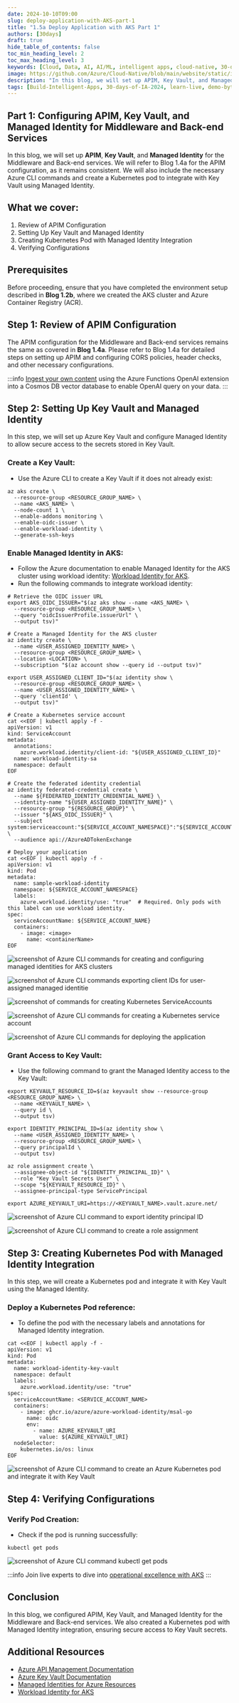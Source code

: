 ```yaml
---
date: 2024-10-10T09:00
slug: deploy-application-with-AKS-part-1
title: "1.5a Deploy Application with AKS Part 1"
authors: [30days]
draft: true
hide_table_of_contents: false
toc_min_heading_level: 2
toc_max_heading_level: 3
keywords: [Cloud, Data, AI, AI/ML, intelligent apps, cloud-native, 30-days-2024, 30-days, enterprise apps, digital experiences, app modernization, serverless, ai apps]
image: https://github.com/Azure/Cloud-Native/blob/main/website/static/img/ogImage.png
description: "In this blog, we will set up APIM, Key Vault, and Managed Identity for the Middleware and Back-end services. We will also include the necessary Azure CLI commands and create a Kubernetes pod to integrate with Key Vault using Managed Identity." 
tags: [Build-Intelligent-Apps, 30-days-of-IA-2024, learn-live, demo-bytes, community-gallery, azure-kubernetes-service, azure-functions, azure-openai, azure-container-apps, azure-cosmos-db, github-copilot, github-codespaces, github-actions]
---
```


<head> 
  <meta property="og:url" content="https://azure.github.io/cloud-native/30-days-of-ia-2024/deploy-application-with-AKS-part-1"/>
  <meta property="og:type" content="website"/>
  <meta property="og:title" content="**Build Intelligent Apps | AI Apps on Azure"/>
  <meta property="og:description" content="In this blog, we will set up APIM, Key Vault, and Managed Identity for the Middleware and Back-end services. We will also include the necessary Azure CLI commands and create a Kubernetes pod to integrate with Key Vault using Managed Identity."/>
  <meta property="og:image" content="https://github.com/Azure/Cloud-Native/blob/main/website/static/img/ogImage.png"/>
  <meta name="twitter:url" content="https://azure.github.io/Cloud-Native/30-days-of-ia-2024/deploy-application-with-AKS-part-1" />
  <meta name="twitter:title" content="**Build Intelligent Apps | AI Apps on Azure" />
  <meta name="twitter:description" content="In this blog, we will set up APIM, Key Vault, and Managed Identity for the Middleware and Back-end services. We will also include the necessary Azure CLI commands and create a Kubernetes pod to integrate with Key Vault using Managed Identity." />
  <meta name="twitter:image" content="https://azure.github.io/Cloud-Native/img/ogImage.png" />
  <meta name="twitter:card" content="summary_large_image" />
  <meta name="twitter:creator" content="@devanshidiaries" />
  <link rel="canonical" href="https://azure.github.io/Cloud-Native/30-days-of-ia-2024/deploy-application-with-AKS-part-1" />
</head>

<!-- End METADATA -->

## Part 1: Configuring APIM, Key Vault, and Managed Identity for Middleware and Back-end Services

In this blog, we will set up **APIM**, **Key Vault**, and **Managed Identity** for the Middleware and Back-end services. We will refer to Blog 1.4a for the APIM configuration, as it remains consistent. We will also include the necessary Azure CLI commands and create a Kubernetes pod to integrate with Key Vault using Managed Identity.

## What we cover:

1. Review of APIM Configuration
2. Setting Up Key Vault and Managed Identity
3. Creating Kubernetes Pod with Managed Identity Integration
4. Verifying Configurations  

## Prerequisites

Before proceeding, ensure that you have completed the environment setup described in **Blog 1.2b**, where we created the AKS cluster and Azure Container Registry (ACR).

## Step 1: Review of APIM Configuration

The APIM configuration for the Middleware and Back-end services remains the same as covered in **Blog 1.4a**. Please refer to Blog 1.4a for detailed steps on setting up APIM and configuring CORS policies, header checks, and other necessary configurations.

:::info
[Ingest your own content](https://aka.ms/demo-bytes/ep6?ocid=biafy25h1_30daysofia_webpage_azuremktg) using the Azure Functions OpenAI extension into a Cosmos DB vector database to enable OpenAI query on your data.
:::

## Step 2: Setting Up Key Vault and Managed Identity

In this step, we will set up Azure Key Vault and configure Managed Identity to allow secure access to the secrets stored in Key Vault.

### Create a Key Vault:
  - Use the Azure CLI to create a Key Vault if it does not already exist:

```
az aks create \
  --resource-group <RESOURCE_GROUP_NAME> \
  --name <AKS_NAME> \
  --node-count 1 \
  --enable-addons monitoring \
  --enable-oidc-issuer \
  --enable-workload-identity \
  --generate-ssh-keys
```

### Enable Managed Identity in AKS:
  - Follow the Azure documentation to enable Managed Identity for the AKS cluster using workload identity: [Workload Identity for AKS](https://learn.microsoft.com/azure/aks/workload-identity-deploy-cluster?ocid=biafy25h1_30daysofia_webpage_azuremktg).
  - Run the following commands to integrate workload identity:

```
# Retrieve the OIDC issuer URL
export AKS_OIDC_ISSUER="$(az aks show --name <AKS_NAME> \
  --resource-group <RESOURCE_GROUP_NAME> \
  --query "oidcIssuerProfile.issuerUrl" \
  --output tsv)"

# Create a Managed Identity for the AKS cluster
az identity create \
  --name <USER_ASSIGNED_IDENTITY_NAME> \
  --resource-group <RESOURCE_GROUP_NAME> \
  --location <LOCATION> \
  --subscription "$(az account show --query id --output tsv)"

export USER_ASSIGNED_CLIENT_ID="$(az identity show \
  --resource-group <RESOURCE_GROUP_NAME> \
  --name <USER_ASSIGNED_IDENTITY_NAME> \
  --query 'clientId' \
  --output tsv)"

# Create a Kubernetes service account
cat <<EOF | kubectl apply -f -
apiVersion: v1
kind: ServiceAccount
metadata:
  annotations:
    azure.workload.identity/client-id: "${USER_ASSIGNED_CLIENT_ID}"
  name: workload-identity-sa
  namespace: default
EOF

# Create the federated identity credential
az identity federated-credential create \
  --name ${FEDERATED_IDENTITY_CREDENTIAL_NAME} \
  --identity-name "${USER_ASSIGNED_IDENTITY_NAME}" \
  --resource-group "${RESOURCE_GROUP}" \
  --issuer "${AKS_OIDC_ISSUER}" \
  --subject system:serviceaccount:"${SERVICE_ACCOUNT_NAMESPACE}":"${SERVICE_ACCOUNT_NAME}" \
  --audience api://AzureADTokenExchange

# Deploy your application
cat <<EOF | kubectl apply -f -
apiVersion: v1
kind: Pod
metadata:
  name: sample-workload-identity
  namespace: ${SERVICE_ACCOUNT_NAMESPACE}
  labels:
    azure.workload.identity/use: "true"  # Required. Only pods with this label can use workload identity.
spec:
  serviceAccountName: ${SERVICE_ACCOUNT_NAME}
  containers:
    - image: <image>
      name: <containerName>
EOF
```

![screenshot of Azure CLI commands for creating and configuring managed identities for AKS clusters](../../static/img/30-days-of-ia-2024/blogs/2024-10-10/1-5a-1.png)

![screenshot of Azure CLI commands exporting client IDs for user-assigned managed identitie](../../static/img/30-days-of-ia-2024/blogs/2024-10-10/1-5a-2.png)

![screenshot of commands for creating Kubernetes ServiceAccounts](../../static/img/30-days-of-ia-2024/blogs/2024-10-10/1-5a-3.png)

![screenshot of Azure CLI commands for creating a Kubernetes service account](../../static/img/30-days-of-ia-2024/blogs/2024-10-10/1-5a-4.png)

![screenshot of Azure CLI commands for deploying the application](../../static/img/30-days-of-ia-2024/blogs/2024-10-10/1-5a-5.png)

### Grant Access to Key Vault:
  - Use the following command to grant the Managed Identity access to the Key Vault:

```
export KEYVAULT_RESOURCE_ID=$(az keyvault show --resource-group <RESOURCE_GROUP_NAME> \
  --name <KEYVAULT_NAME> \
  --query id \
  --output tsv)

export IDENTITY_PRINCIPAL_ID=$(az identity show \
  --name <USER_ASSIGNED_IDENTITY_NAME> \
  --resource-group <RESOURCE_GROUP_NAME> \
  --query principalId \
  --output tsv)

az role assignment create \
  --assignee-object-id "${IDENTITY_PRINCIPAL_ID}" \
  --role "Key Vault Secrets User" \
  --scope "${KEYVAULT_RESOURCE_ID}" \
  --assignee-principal-type ServicePrincipal

export AZURE_KEYVAULT_URI=https://<KEYVAULT_NAME>.vault.azure.net/
```

![screenshot of Azure CLI command to export identity principal ID](../../static/img/30-days-of-ia-2024/blogs/2024-10-10/1-5a-6.png)

![screenshot of Azure CLI command to create a role assignment](../../static/img/30-days-of-ia-2024/blogs/2024-10-10/1-5a-7.png)

## Step 3: Creating Kubernetes Pod with Managed Identity Integration

In this step, we will create a Kubernetes pod and integrate it with Key Vault using the Managed Identity.

### Deploy a Kubernetes Pod reference:
- To define the pod with the necessary labels and annotations for Managed Identity integration.

```
cat <<EOF | kubectl apply -f -
apiVersion: v1
kind: Pod
metadata:
  name: workload-identity-key-vault
  namespace: default
  labels:
    azure.workload.identity/use: "true"
spec:
  serviceAccountName: <SERVICE_ACCOUNT_NAME>
  containers:
    - image: ghcr.io/azure/azure-workload-identity/msal-go
      name: oidc
      env:
        - name: AZURE_KEYVAULT_URI
          value: ${AZURE_KEYVAULT_URI}
  nodeSelector:
    kubernetes.io/os: linux
EOF
```

![screenshot of Azure CLI command to create an Azure Kubernetes pod and integrate it with Key Vault](../../static/img/30-days-of-ia-2024/blogs/2024-10-10/1-5a-8.png)

## Step 4: Verifying Configurations

### Verify Pod Creation:
- Check if the pod is running successfully:

```
kubectl get pods
```

![screenshot of Azure CLI command kubectl get pods](../../static/img/30-days-of-ia-2024/blogs/2024-10-10/1-5a-9.png)

:::info
Join live experts to dive into [operational excellence with AKS](https://aka.ms/learn-live/ep3?ocid=biafy25h1_30daysofia_webpage_azuremktg)
:::

## Conclusion

In this blog, we configured APIM, Key Vault, and Managed Identity for the Middleware and Back-end services. We also created a Kubernetes pod with Managed Identity integration, ensuring secure access to Key Vault secrets.

## Additional Resources

- [Azure API Management Documentation](https://learn.microsoft.com/azure/api-management/?ocid=biafy25h1_30daysofia_webpage_azuremktg)
- [Azure Key Vault Documentation](https://learn.microsoft.com/azure/key-vault/?ocid=biafy25h1_30daysofia_webpage_azuremktg)
- [Managed Identities for Azure Resources](https://learn.microsoft.com/azure/active-directory/managed-identities-azure-resources/?ocid=biafy25h1_30daysofia_webpage_azuremktg)
- [Workload Identity for AKS](https://learn.microsoft.com/azure/aks/workload-identity-deploy-cluster?ocid=biafy25h1_30daysofia_webpage_azuremktg)